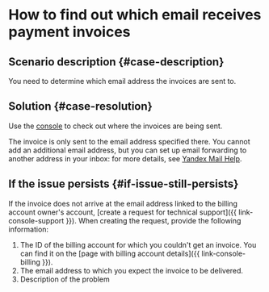 # How to find out which email receives payment invoices



## Scenario description {#case-description}

You need to determine which email address the invoices are sent to.

## Solution {#case-resolution}

Use the [console](https://console.cloud.yandex.ru/settings%E2%80%9D) to check out where the invoices are being sent.

The invoice is only sent to the email address specified there. You cannot add an additional email address, but you can set up email forwarding to another address in your inbox: for more details, see [Yandex Mail Help](https://yandex.ru/support/mail/web/preferences/filters/forwarding.html).

## If the issue persists {#if-issue-still-persists}

If the invoice does not arrive at the email address linked to the billing account owner's account, [create a request for technical support]({{ link-console-support }}).
When creating the request, provide the following information:

1. The ID of the billing account for which you couldn't get an invoice.
You can find it on the [page with billing account details]({{ link-console-billing }}).
2. The email address to which you expect the invoice to be delivered.
3. Description of the problem